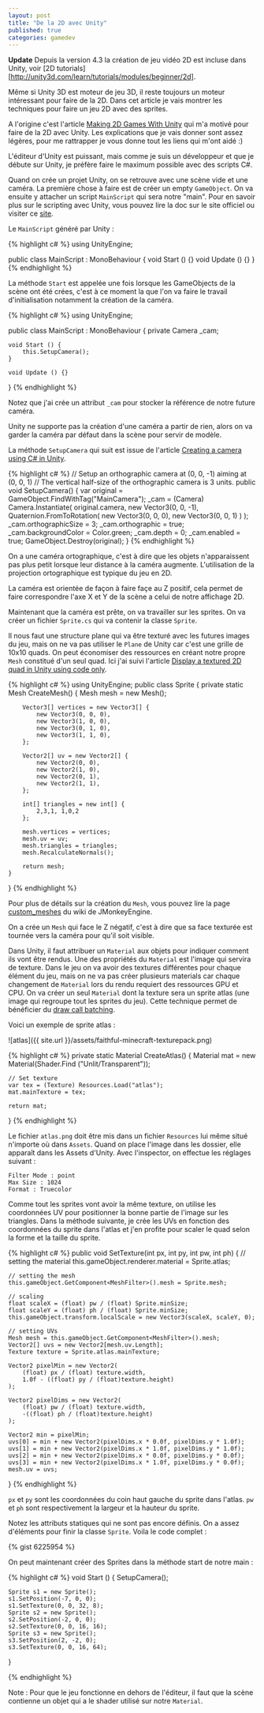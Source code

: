 ```yaml
---
layout: post
title: "De la 2D avec Unity"
published: true
categories: gamedev
---
```


__Update__ Depuis la version 4.3 la création de jeu vidéo 2D est incluse dans Unity, voir [2D tutorials][http://unity3d.com/learn/tutorials/modules/beginner/2d].

Même si Unity 3D est moteur de jeu 3D, il reste toujours un moteur intéressant pour faire de la 2D. Dans cet article je vais montrer les techniques pour faire un jeu 2D avec des sprites. 

A l'origine c'est l'article [Making 2D Games With Unity](http://gamasutra.com/blogs/JoshSutphin/20130519/192539/Making_2D_Games_With_Unity.php) qui m'a motivé pour faire de la 2D avec Unity. Les explications que je vais donner sont assez légères, pour me rattrapper je vous donne tout les liens qui m'ont aidé :)

L'éditeur d'Unity est puissant, mais comme je suis un développeur et que je débute sur Unity, je préfère faire le maximum possible avec des scripts C#. 

Quand on crée un projet Unity, on se retrouve avec une scène vide et une caméra. La première chose à faire est de créer un empty `GameObject`. On va ensuite y attacher un script `MainScript` qui sera notre "main". Pour en savoir plus sur le scripting avec Unity, vous pouvez lire la doc sur le site officiel ou visiter ce [site](http://3dgep.com/?p=3474).

Le `MainScript` généré par Unity : 

{% highlight c# %}
using UnityEngine;

public class MainScript : MonoBehaviour {
	void Start () {}
	void Update () {}
}
{% endhighlight %} 

La méthode `Start` est appelée une fois lorsque les GameObjects de la scène ont été crées, c'est à ce moment la que l'on va faire le travail d'initialisation notamment la création de la caméra.

{% highlight c# %}
using UnityEngine; 

public class MainScript : MonoBehaviour {
	private Camera _cam;
	
	void Start () {
		this.SetupCamera();
	}
	
	void Update () {}
}
{% endhighlight %}

Notez que j'ai crée un attribut `_cam` pour stocker la référence de notre future caméra.

Unity ne supporte pas la création d'une caméra a partir de rien, alors on va garder la caméra par défaut dans la scène pour servir de modèle.

La méthode `SetupCamera` qui suit est issue de l'article [Creating a camera using C# in Unity](http://shadowmint.blogspot.fr/2012/10/creating-camera-using-c-in-unity.html).

{% highlight c# %}
// Setup an orthographic camera at (0, 0, -1) aiming at (0, 0, 1)
// The vertical half-size of the orthographic camera is 3 units.
public void SetupCamera() {
	var original = GameObject.FindWithTag("MainCamera");
	_cam = (Camera) Camera.Instantiate(
		original.camera,
		new Vector3(0, 0, -1),
		Quaternion.FromToRotation(
			new Vector3(0, 0, 0),
			new Vector3(0, 0, 1)
		)
	);
	_cam.orthographicSize = 3;
	_cam.orthographic = true;
	_cam.backgroundColor = Color.green;
	_cam.depth = 0;
	_cam.enabled = true;
	GameObject.Destroy(original);
}
{% endhighlight %}

On a une caméra ortographique, c'est à dire que les objets n'apparaissent pas plus petit lorsque leur distance à la caméra augmente. L'utilisation de la projection ortographique est typique du jeu en 2D. 

La caméra est orientée de façon à faire façe au Z positif, cela permet de faire correspondre l'axe X et Y de la scène a celui de notre affichage 2D. 

Maintenant que la caméra est prête, on va travailler sur les sprites. On va créer un fichier `Sprite.cs` qui va contenir la classe `Sprite`. 

Il nous faut une structure plane qui va être texturé avec les futures images du jeu, mais on ne va pas utiliser le `Plane` de Unity car c'est une grille de 10x10 quads. On peut économiser des ressources en créant notre propre `Mesh` constitué d'un seul quad. Ici j'ai suivi l'article [Display a textured 2D quad in Unity using code only](http://shadowmint.blogspot.fr/2012/11/display-textured-2d-quad-in-unity-using.html). 

{% highlight c# %}
using UnityEngine; 
public class Sprite {
	private static Mesh CreateMesh() {
		Mesh mesh = new Mesh();
		
		Vector3[] vertices = new Vector3[] {
			new Vector3(0, 0, 0),
			new Vector3(1, 0, 0),
			new Vector3(0, 1, 0),
			new Vector3(1, 1, 0),
        };
		
		Vector2[] uv = new Vector2[] {
			new Vector2(0, 0),
			new Vector2(1, 0),
			new Vector2(0, 1),
			new Vector2(1, 1),
		};
		
		int[] triangles = new int[] {
			2,3,1, 1,0,2
		};
		
		mesh.vertices = vertices;
		mesh.uv = uv;
		mesh.triangles = triangles;
		mesh.RecalculateNormals();
		
		return mesh;
	}
}
{% endhighlight %} 

Pour plus de détails sur la création du `Mesh`, vous pouvez lire la page [custom_meshes](http://hub.jmonkeyengine.org/wiki/doku.php/jme3:advanced:custom_meshes) du wiki de JMonkeyEngine. 

On a crée un `Mesh` qui face le Z négatif, c'est à dire que sa face texturée est tournée vers la caméra pour qu'il soit visible. 

Dans Unity, il faut attribuer un `Material` aux objets pour indiquer comment ils vont être rendus. Une des propriétés du `Material` est l'image qui servira de texture. Dans le jeu on va avoir des textures différentes pour chaque élément du jeu, mais on ne va pas créer plusieurs materials car chaque changement de `Material` lors du rendu requiert des ressources GPU et CPU. On va créer un seul `Material` dont la texture sera un sprite atlas (une image qui regroupe tout les sprites du jeu). Cette technique permet de bénéficier du [draw call batching](http://docs.unity3d.com/Documentation/Manual/DrawCallBatching.html). 

Voici un exemple de sprite atlas :

![atlas]({{ site.url }}/assets/faithful-minecraft-texturepack.png) 

{% highlight c# %}
private static Material CreateAtlas() {
	Material mat = new Material(Shader.Find ("Unlit/Transparent"));
	
	// Set texture
	var tex = (Texture) Resources.Load("atlas");
	mat.mainTexture = tex;
	
	return mat;
}
{% endhighlight %}

Le fichier `atlas.png` doit être mis dans un fichier `Resources` lui même situé n'importe où dans `Assets`. Quand on place l'image dans les dossier, elle apparaît dans les Assets d'Unity. Avec l'inspector, on effectue les réglages suivant :

	Filter Mode : point
	Max Size : 1024
	Format : Truecolor 

Comme tout les sprites vont avoir la même texture, on utilise les coordonnées UV pour positionner la bonne partie de l'image sur les triangles. Dans la méthode suivante, je crée les UVs en fonction des coordonnées du sprite dans l'atlas et j'en profite pour scaler le quad selon la forme et la taille du sprite.

{% highlight c# %}
public void SetTexture(int px, int py, int pw, int ph) {
	// setting the material
	this.gameObject.renderer.material = Sprite.atlas;
	
	// setting the mesh
	this.gameObject.GetComponent<MeshFilter>().mesh = Sprite.mesh;
	
	// scaling
	float scaleX = (float) pw / (float) Sprite.minSize;
	float scaleY = (float) ph / (float) Sprite.minSize;
	this.gameObject.transform.localScale = new Vector3(scaleX, scaleY, 0);
	
	// setting UVs
	Mesh mesh = this.gameObject.GetComponent<MeshFilter>().mesh;
	Vector2[] uvs = new Vector2[mesh.uv.Length];
	Texture texture = Sprite.atlas.mainTexture;
	
	Vector2 pixelMin = new Vector2(
		(float) px / (float) texture.width,
		1.0f - ((float) py / (float)texture.height)
	);
	
	Vector2 pixelDims = new Vector2(
		(float) pw / (float) texture.width,
		-((float) ph / (float)texture.height)
	);
	
	Vector2 min = pixelMin;
	uvs[0] = min + new Vector2(pixelDims.x * 0.0f, pixelDims.y * 1.0f);
	uvs[1] = min + new Vector2(pixelDims.x * 1.0f, pixelDims.y * 1.0f);
	uvs[2] = min + new Vector2(pixelDims.x * 0.0f, pixelDims.y * 0.0f);
	uvs[3] = min + new Vector2(pixelDims.x * 1.0f, pixelDims.y * 0.0f);
	mesh.uv = uvs;
}
{% endhighlight %}

`px` et `py` sont les coordonnées du coin haut gauche du sprite dans l'atlas. `pw` et `ph` sont respectivement la largeur et la hauteur du sprite.

Notez les attributs statiques qui ne sont pas encore définis. On a assez d'éléments pour finir la classe `Sprite`. Voila le code complet : 

{% gist 6225954 %}

On peut maintenant créer des Sprites dans la méthode start de notre main : 

{% highlight c# %}
void Start () {
	SetupCamera();
	
	Sprite s1 = new Sprite();
	s1.SetPosition(-7, 0, 0);
	s1.SetTexture(0, 0, 32, 8);
	Sprite s2 = new Sprite();
	s2.SetPosition(-2, 0, 0);
	s2.SetTexture(0, 0, 16, 16);
	Sprite s3 = new Sprite();
	s3.SetPosition(2, -2, 0);
	s3.SetTexture(0, 0, 16, 64);
}

{% endhighlight %}

Note : Pour que le jeu fonctionne en dehors de l'éditeur, il faut que la scène contienne un objet qui a le shader utilisé sur notre `Material`.